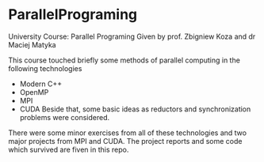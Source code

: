 # ParallelPrograming
University Course: Parallel Programing
Given by prof. Zbigniew Koza and dr Maciej Matyka

This course touched briefly some methods of parallel computing in the following technologies
* Modern C++
* OpenMP
* MPI
* CUDA
Beside that, some basic ideas as reductors and synchronization problems were considered.

There were some minor exercises from all of these technologies and two major projects from MPI and CUDA. The project reports and some code which survived are fiven in this repo.